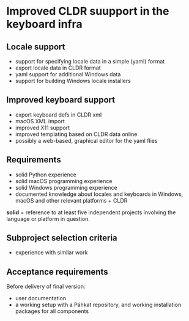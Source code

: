 # Improved CLDR suupport in the keyboard infra

## Locale support
* support for specifying locale data in a simple (yaml) format
* export locale data in CLDR format
* yaml support for additional Windows data
* support for building Windows locale installers

## Improved keyboard support
* export keyboard defs in CLDR xml
* macOS XML import
* improved X11 support
* improved templating based on CLDR data online
* possibly a web-based, graphical editor for the yaml flies

## Requirements

* solid Python experience
* solid macOS programming experience
* solid Windows programming experience
* documented knowledge about locales and keyboards in Windows, macOS and other relevant platforms + CLDR

**solid** = reference to at least five independent projects involving the language or platform in question.

## Subproject selection criteria

* experience with similar work

## Acceptance requirements

Before delivery of final version:

* user documentation
* a working setup with a Páhkat repository, and working installation packages for all components
